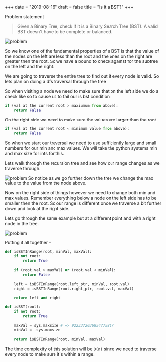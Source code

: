 +++
date = "2019-08-16"
draft = false
title = "Is it a BST?"
+++

Problem statement


> Given a Binary Tree, check if it is a Binary Search Tree (BST). A valid BST doesn't have to be complete or balanced.

![problem](/images/p12/problem.png)

So we know one of the fundamental properties of a BST is that the value of the nodes on the left are less than the root and the ones on the right are greater then the root. So we have a bound to check against for the subtree on the left and the right.

We are going to traverse the entire tree to find out if every node is valid. So lets plan on doing a dfs traversal through the tree

So when visiting a node we need to make sure that on the left side we do a check like so to cause us to fail our is bst condition


```python
if (val at the current root > maxiumum from above):
    return False
```

On the right side we need to make sure the values are larger than the root.

```python
if (val at the current root < minimum value from above):
    return False
```

So when we start our traversal we need to use sufficiently large and small numbers for our min and max values. We will take the python systems min and max size for ints for this. 

Lets walk through the recursion tree and see how our range changes as we traverse through. 

![problem](/images/p12/left.png)
So notice as we go further down the tree we change the max value to the value from the node above.


Now on the right side of things however we need to change both min and max values. Remember everything below a node on the left side has to be smaller then the root. So our range is different once we traverse a bit further down and look at the right side.

Lets go through the same example but at a different point and with a right node in the tree. 

![problem](/images/p12/right.png)


Putting it all together - 

```python
def isBSTInRange(root, minVal, maxVal):
    if not root:
        return True
    
    if (root.val > maxVal) or (root.val < minVal):
        return False
        
    left = isBSTInRange(root.left_ptr, minVal, root.val)
    right = isBSTInRange(root.right_ptr, root.val, maxVal)
    
    return left and right
    
def isBST(root):
    if not root:
        return True
        
    maxVal = sys.maxsize # => 9223372036854775807
    minVal = -sys.maxsize
    
    return isBSTInRange(root, minVal, maxVal)
```

The time complexity of this solution will be `O(n)` since we need to traverse every node to make sure it's within a range.

